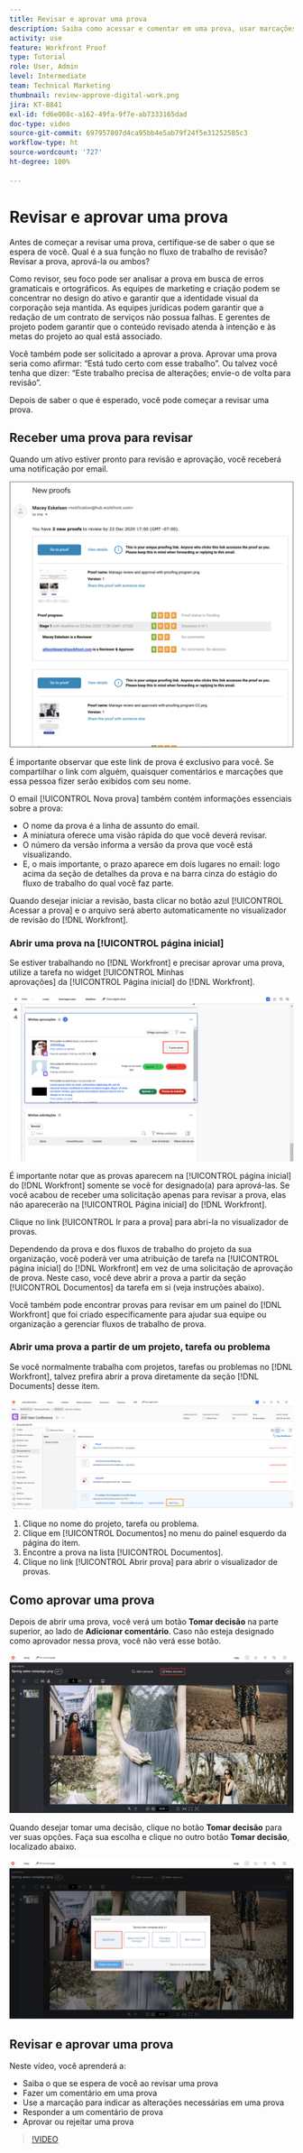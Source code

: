 ```yaml
---
title: Revisar e aprovar uma prova
description: Saiba como acessar e comentar em uma prova, usar marcações para indicar alterações necessárias, responder a comentários de prova e tomar uma decisão sobre uma prova no [!DNL Workfront].
activity: use
feature: Workfront Proof
type: Tutorial
role: User, Admin
level: Intermediate
team: Technical Marketing
thumbnail: review-approve-digital-work.png
jira: KT-8841
exl-id: fd6e008c-a162-49fa-9f7e-ab7333165dad
doc-type: video
source-git-commit: 697957807d4ca95bb4e5ab79f24f5e31252585c3
workflow-type: ht
source-wordcount: '727'
ht-degree: 100%

---
```


# Revisar e aprovar uma prova

Antes de começar a revisar uma prova, certifique-se de saber o que se espera de você. Qual é a sua função no fluxo de trabalho de revisão? Revisar a prova, aprová-la ou ambos?

Como revisor, seu foco pode ser analisar a prova em busca de erros gramaticais e ortográficos. As equipes de marketing e criação podem se concentrar no design do ativo e garantir que a identidade visual da corporação seja mantida. As equipes jurídicas podem garantir que a redação de um contrato de serviços não possua falhas. E gerentes de projeto podem garantir que o conteúdo revisado atenda à intenção e às metas do projeto ao qual está associado.

Você também pode ser solicitado a aprovar a prova. Aprovar uma prova seria como afirmar: “Está tudo certo com esse trabalho”. Ou talvez você tenha que dizer: “Este trabalho precisa de alterações; envie-o de volta para revisão”.

Depois de saber o que é esperado, você pode começar a revisar uma prova.

## Receber uma prova para revisar

Quando um ativo estiver pronto para revisão e aprovação, você receberá uma notificação por email.

![Uma imagem de um novo email de prova solicitando a revisão e aprovação de duas provas no [!DNL  Workfront].](assets/new-proof-emails.png)

É importante observar que este link de prova é exclusivo para você. Se compartilhar o link com alguém, quaisquer comentários e marcações que essa pessoa fizer serão exibidos com seu nome.

O email [!UICONTROL Nova prova] também contém informações essenciais sobre a prova:

* O nome da prova é a linha de assunto do email.
* A miniatura oferece uma visão rápida do que você deverá revisar.
* O número da versão informa a versão da prova que você está visualizando.
* E, o mais importante, o prazo aparece em dois lugares no email: logo acima da seção de detalhes da prova e na barra cinza do estágio do fluxo de trabalho do qual você faz parte.

Quando desejar iniciar a revisão, basta clicar no botão azul [!UICONTROL Acessar a prova] e o arquivo será aberto automaticamente no visualizador de revisão do [!DNL Workfront].

### Abrir uma prova na [!UICONTROL página inicial]

Se estiver trabalhando no [!DNL Workfront] e precisar aprovar uma prova, utilize a tarefa no widget [!UICONTROL Minhas aprovações] da [!UICONTROL Página inicial] do [!DNL Workfront].

![Uma imagem do widget [!UICONTROL Minhas aprovações] na [!UICONTROL Página inicial] do [!DNL Workfront].](assets/open-proof-from-home.png)

É importante notar que as provas aparecem na [!UICONTROL página inicial] do [!DNL Workfront] somente se você for designado(a) para aprová-las. Se você acabou de receber uma solicitação apenas para revisar a prova, elas não aparecerão na [!UICONTROL Página inicial] do [!DNL Workfront].

Clique no link [!UICONTROL Ir para a prova] para abri-la no visualizador de provas.

Dependendo da prova e dos fluxos de trabalho do projeto da sua organização, você poderá ver uma atribuição de tarefa na [!UICONTROL página inicial] do [!DNL Workfront] em vez de uma solicitação de aprovação de prova. Neste caso, você deve abrir a prova a partir da seção [!UICONTROL Documentos] da tarefa em si (veja instruções abaixo).

Você também pode encontrar provas para revisar em um painel do [!DNL Workfront] que foi criado especificamente para ajudar sua equipe ou organização a gerenciar fluxos de trabalho de prova.

### Abrir uma prova a partir de um projeto, tarefa ou problema

Se você normalmente trabalha com projetos, tarefas ou problemas no [!DNL Workfront], talvez prefira abrir a prova diretamente da seção [!DNL Documents] desse item.

![Uma imagem da seção [!UICONTROL Documentos] encontrada em uma tarefa do [!DNL  Workfront] com o link [!UICONTROL Abrir prova] realçado.](assets/open-proof-from-documents.png)

1. Clique no nome do projeto, tarefa ou problema.
2. Clique em [!UICONTROL Documentos] no menu do painel esquerdo da página do item.
3. Encontre a prova na lista [!UICONTROL Documentos].
4. Clique no link [!UICONTROL Abrir prova] para abrir o visualizador de provas.

## Como aprovar uma prova

Depois de abrir uma prova, você verá um botão **Tomar decisão** na parte superior, ao lado de **Adicionar comentário**. Caso não esteja designado como aprovador nessa prova, você não verá esse botão.

![Uma imagem do primeiro botão Tomar decisão.](assets/make-decision-1.png)

Quando desejar tomar uma decisão, clique no botão **Tomar decisão** para ver suas opções. Faça sua escolha e clique no outro botão **Tomar decisão**, localizado abaixo.

![Uma imagem do segundo botão Tomar decisão.](assets/make-decision-2.png)

## Revisar e aprovar uma prova

Neste vídeo, você aprenderá a:

* Saiba o que se espera de você ao revisar uma prova
* Fazer um comentário em uma prova
* Use a marcação para indicar as alterações necessárias em uma prova
* Responder a um comentário de prova
* Aprovar ou rejeitar uma prova

>[!VIDEO](https://video.tv.adobe.com/v/335141/?quality=12&learn=on&enablevpops)

<!--
#### Learn more
* Create and manage proof comments
* Make decisions on a proof
* Review a static proof
* Tag users to share a proof
* Notifications for proof comments and decisions
-->

<!--
#### Guides
* Reviewing proofs in [!DNL Workfront]
* -->
